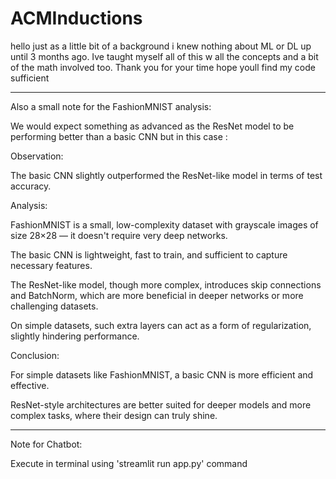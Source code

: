 # ACMInductions

hello just as a little bit of a background i knew nothing about ML or DL up until 3 months ago. Ive taught myself all of this w all the concepts and a bit of the math involved too. Thank you for your time hope youll find my code sufficient

-------------------------

Also a small note for the FashionMNIST analysis:

We would expect something as advanced as the ResNet model to be performing better than a basic CNN but in this case : 

Observation:

The basic CNN slightly outperformed the ResNet-like model in terms of test accuracy.


Analysis:

FashionMNIST is a small, low-complexity dataset with grayscale images of size 28×28 — it doesn't require very deep networks.

The basic CNN is lightweight, fast to train, and sufficient to capture necessary features.

The ResNet-like model, though more complex, introduces skip connections and BatchNorm, which are more beneficial in deeper networks or more challenging datasets.

On simple datasets, such extra layers can act as a form of regularization, slightly hindering performance.


Conclusion:

For simple datasets like FashionMNIST, a basic CNN is more efficient and effective.

ResNet-style architectures are better suited for deeper models and more complex tasks, where their design can truly shine.

-----------------------------------------

Note for Chatbot:

Execute in terminal using 'streamlit run app.py' command
